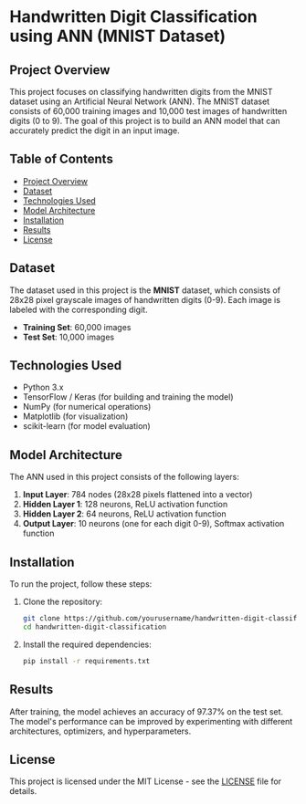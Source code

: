 # Handwritten Digit Classification using ANN (MNIST Dataset)

## Project Overview

This project focuses on classifying handwritten digits from the MNIST dataset using an Artificial Neural Network (ANN). The MNIST dataset consists of 60,000 training images and 10,000 test images of handwritten digits (0 to 9). The goal of this project is to build an ANN model that can accurately predict the digit in an input image.

## Table of Contents

- [Project Overview](#project-overview)
- [Dataset](#dataset)
- [Technologies Used](#technologies-used)
- [Model Architecture](#model-architecture)
- [Installation](#installation)
- [Results](#results)
- [License](#license)

## Dataset

The dataset used in this project is the **MNIST** dataset, which consists of 28x28 pixel grayscale images of handwritten digits (0-9). Each image is labeled with the corresponding digit.

- **Training Set**: 60,000 images
- **Test Set**: 10,000 images

## Technologies Used

- Python 3.x
- TensorFlow / Keras (for building and training the model)
- NumPy (for numerical operations)
- Matplotlib (for visualization)
- scikit-learn (for model evaluation)

## Model Architecture

The ANN used in this project consists of the following layers:

1. **Input Layer**: 784 nodes (28x28 pixels flattened into a vector)
2. **Hidden Layer 1**: 128 neurons, ReLU activation function
3. **Hidden Layer 2**: 64 neurons, ReLU activation function
4. **Output Layer**: 10 neurons (one for each digit 0-9), Softmax activation function

## Installation

To run the project, follow these steps:

1. Clone the repository:

   ```bash
   git clone https://github.com/yourusername/handwritten-digit-classification.git
   cd handwritten-digit-classification
   
2. Install the required dependencies:

   ```bash
   pip install -r requirements.txt

## Results

After training, the model achieves an accuracy of 97.37% on the test set. The model's performance can be improved by experimenting with different architectures, optimizers, and hyperparameters.

## License

This project is licensed under the MIT License - see the [LICENSE](License) file for details.





